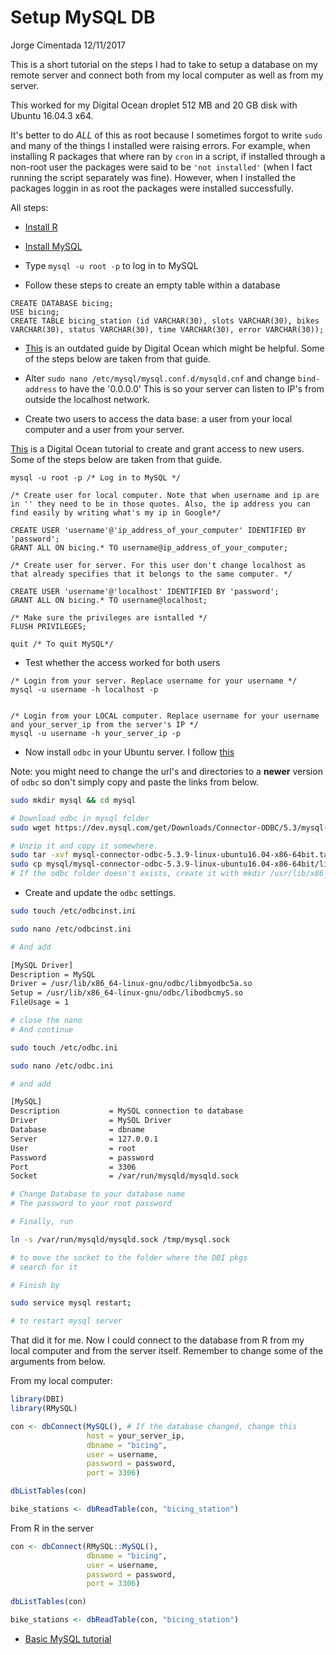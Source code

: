 Setup MySQL DB
================
Jorge Cimentada
12/11/2017

This is a short tutorial on the steps I had to take to setup a database on my remote server and connect both from my local computer as well as from my server.

This worked for my Digital Ocean droplet 512 MB and 20 GB disk with Ubuntu 16.04.3 x64.

It's better to do *ALL* of this as root because I sometimes forgot to write `sudo` and many of the things I installed were raising errors. For example, when installing R packages that where ran by `cron` in a script, if installed through a non-root user the packages were said to be `'not installed'` (when I fact running the script separately was fine). However, when I installed the packages loggin in as root the packages were installed successfully.

All steps:

-   [Install R](https://www.digitalocean.com/community/tutorials/how-to-install-r-on-ubuntu-16-04-2)

-   [Install MySQL](https://www.digitalocean.com/community/tutorials/how-to-install-mysql-on-ubuntu-16-04)

-   Type `mysql -u root -p` to log in to MySQL

-   Follow these steps to create an empty table within a database

<!-- -->

    CREATE DATABASE bicing;
    USE bicing;
    CREATE TABLE bicing_station (id VARCHAR(30), slots VARCHAR(30), bikes VARCHAR(30), status VARCHAR(30), time VARCHAR(30), error VARCHAR(30));

-   [This](https://www.digitalocean.com/community/tutorials/how-to-set-up-a-remote-database-to-optimize-site-performance-with-mysql) is an outdated guide by Digital Ocean which might be helpful. Some of the steps below are taken from that guide.

-   Alter `sudo nano /etc/mysql/mysql.conf.d/mysqld.cnf` and change `bind-address` to have the '0.0.0.0' This is so your server can listen to IP's from outside the localhost network.

-   Create two users to access the data base: a user from your local computer and a user from your server.

[This](#%20https://www.digitalocean.com/community/tutorials/how-to-create-a-new-user-and-grant-permissions-in-mysql) is a Digital Ocean tutorial to create and grant access to new users. Some of the steps below are taken from that guide.

    mysql -u root -p /* Log in to MySQL */

    /* Create user for local computer. Note that when username and ip are in '' they need to be in those quotes. Also, the ip address you can find easily by writing what's my ip in Google*/

    CREATE USER 'username'@'ip_address_of_your_computer' IDENTIFIED BY 'password';
    GRANT ALL ON bicing.* TO username@ip_address_of_your_computer;

    /* Create user for server. For this user don't change localhost as that already specifies that it belongs to the same computer. */

    CREATE USER 'username'@'localhost' IDENTIFIED BY 'password';
    GRANT ALL ON bicing.* TO username@localhost;

    /* Make sure the privileges are isntalled */
    FLUSH PRIVILEGES;

    quit /* To quit MySQL*/

-   Test whether the access worked for both users

<!-- -->

    /* Login from your server. Replace username for your username */
    mysql -u username -h localhost -p


    /* Login from your LOCAL computer. Replace username for your username and your_server_ip from the server's IP */
    mysql -u username -h your_server_ip -p

-   Now install `odbc` in your Ubuntu server. I follow [this](I%20followed%20this:%20https://askubuntu.com/questions/800216/installing-ubuntu-16-04-lts-how-to-install-odbc)

Note: you might need to change the url's and directories to a **newer** version of `odbc` so don't simply copy and paste the links from below.

``` bash
sudo mkdir mysql && cd mysql

# Download odbc in mysql folder
sudo wget https://dev.mysql.com/get/Downloads/Connector-ODBC/5.3/mysql-connector-odbc-5.3.9-linux-ubuntu16.04-x86-64bit.tar.gz

# Unzip it and copy it somewhere.
sudo tar -xvf mysql-connector-odbc-5.3.9-linux-ubuntu16.04-x86-64bit.tar.gz 
sudo cp mysql/mysql-connector-odbc-5.3.9-linux-ubuntu16.04-x86-64bit/lib/libmyodbc5a.so /usr/lib/x86_64-linux-gnu/odbc/
# If the odbc folder doesn't exists, create it with mkdir /usr/lib/x86_64-linux-gnu/odbc/
```

-   Create and update the `odbc` settings.

``` bash
sudo touch /etc/odbcinst.ini

sudo nano /etc/odbcinst.ini

# And add

[MySQL Driver]
Description = MySQL
Driver = /usr/lib/x86_64-linux-gnu/odbc/libmyodbc5a.so
Setup = /usr/lib/x86_64-linux-gnu/odbc/libodbcmyS.so
FileUsage = 1

# close the nano
# And continue

sudo touch /etc/odbc.ini

sudo nano /etc/odbc.ini

# and add

[MySQL]
Description           = MySQL connection to database
Driver                = MySQL Driver
Database              = dbname
Server                = 127.0.0.1
User                  = root
Password              = password
Port                  = 3306
Socket                = /var/run/mysqld/mysqld.sock

# Change Database to your database name
# The password to your root password

# Finally, run

ln -s /var/run/mysqld/mysqld.sock /tmp/mysql.sock

# to move the socket to the folder where the DBI pkgs
# search for it

# Finish by

sudo service mysql restart;

# to restart mysql server
```

That did it for me. Now I could connect to the database from R from my local computer and from the server itself. Remember to change some of the arguments from below.

From my local computer:

``` r
library(DBI)
library(RMySQL)

con <- dbConnect(MySQL(), # If the database changed, change this
                 host = your_server_ip,
                 dbname = "bicing",
                 user = username,
                 password = password,
                 port = 3306)

dbListTables(con)

bike_stations <- dbReadTable(con, "bicing_station")
```

From R in the server

``` r
con <- dbConnect(RMySQL::MySQL(),
                 dbname = "bicing",
                 user = username,
                 password = password,
                 port = 3306)

dbListTables(con)

bike_stations <- dbReadTable(con, "bicing_station")
```

-   [Basic MySQL tutorial](https://www.digitalocean.com/community/tutorials/a-basic-mysql-tutorial)
